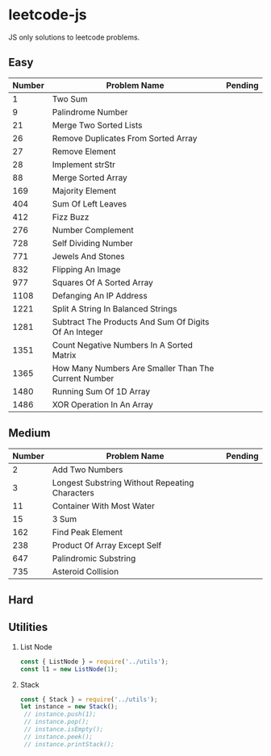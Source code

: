 # leetcode-js
JS only solutions to leetcode problems.

## Easy

|Number|Problem Name|Pending
|---|---|---|
|1|Two Sum|
|9|Palindrome Number|
|21|Merge Two Sorted Lists|
|26|Remove Duplicates From Sorted Array|
|27|Remove Element|
|28|Implement strStr|
|88|Merge Sorted Array|
|169|Majority Element|
|404|Sum Of Left Leaves|
|412|Fizz Buzz|
|276|Number Complement|
|728|Self Dividing Number|
|771|Jewels And Stones|
|832|Flipping An Image|
|977|Squares Of A Sorted Array|
|1108|Defanging An IP Address|
|1221|Split A String In Balanced Strings|
|1281|Subtract The Products And Sum Of Digits Of An Integer|
|1351|Count Negative Numbers In A Sorted Matrix|
|1365|How Many Numbers Are Smaller Than The Current Number|
|1480|Running Sum Of 1D Array|
|1486|XOR Operation In An Array|

## Medium

|Number|Problem Name|Pending
|---|---|---|
|2|Add Two Numbers|
|3|Longest Substring Without Repeating Characters|
|11|Container With Most Water|
|15|3 Sum|
|162|Find Peak Element|
|238|Product Of Array Except Self|
|647|Palindromic Substring|
|735|Asteroid Collision|


## Hard

## Utilities

1. List Node
    ```js
   const { ListNode } = require('../utils');
   const l1 = new ListNode(1);
    ```
2. Stack
    ```js
    const { Stack } = require('../utils');
    let instance = new Stack();
     // instance.push(1);
     // instance.pop();
     // instance.isEmpty();
     // instance.peek();
     // instance.printStack();
   ```
